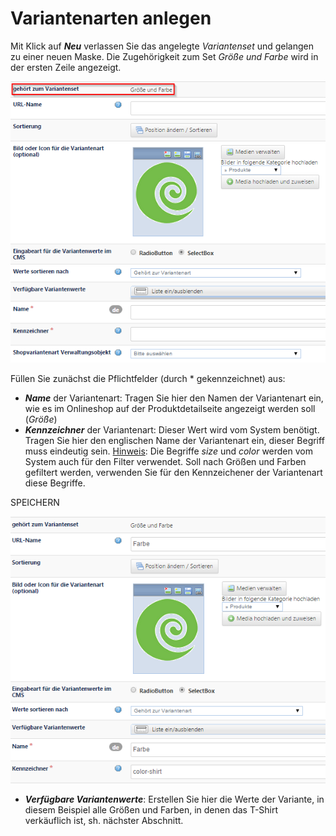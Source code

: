 # Variantenarten anlegen

Mit Klick auf ***Neu*** verlassen Sie das angelegte *Variantenset* und gelangen zu einer neuen Maske. Die Zugehörigkeit zum Set *Größe und Farbe* wird in der ersten Zeile angezeigt.

![](bild33.png)

Füllen Sie zunächst die Pflichtfelder (durch * gekennzeichnet) aus:

* ***Name*** der Variantenart: Tragen Sie hier den Namen der Variantenart ein, wie es im Onlineshop auf der Produktdetailseite angezeigt werden soll (*Größe*)
* ***Kennzeichner*** der Variantenart: Dieser Wert wird vom System benötigt. Tragen Sie hier den englischen Name der Variantenart ein, dieser Begriff muss eindeutig sein. 
<u>Hinweis</u>: Die Begriffe *size* und *color* werden vom System auch für den Filter verwendet. Soll nach Größen und Farben gefiltert werden, verwenden Sie für den Kennzeichener der Variantenart diese Begriffe. 

SPEICHERN

![](bild34.png)

* ***Verfügbare Variantenwerte***: Erstellen Sie hier die Werte der Variante, in diesem Beispiel alle Größen und Farben, in denen das T-Shirt verkäuflich ist, sh. nächster Abschnitt.

